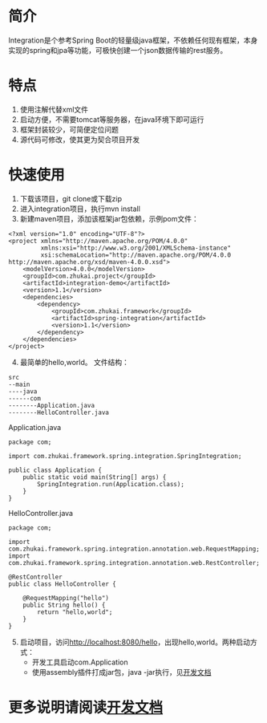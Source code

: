 # 简介
Integration是个参考Spring Boot的轻量级java框架，不依赖任何现有框架，本身实现的spring和jpa等功能，可极快创建一个json数据传输的rest服务。

# 特点
1. 使用注解代替xml文件
2. 启动方便，不需要tomcat等服务器，在java环境下即可运行
3. 框架封装较少，可简便定位问题
4. 源代码可修改，使其更为契合项目开发

# 快速使用
1. 下载该项目，git clone或下载zip
2. 进入integration项目，执行mvn install
3. 新建maven项目，添加该框架jar包依赖，示例pom文件：
```
<?xml version="1.0" encoding="UTF-8"?>
<project xmlns="http://maven.apache.org/POM/4.0.0"
         xmlns:xsi="http://www.w3.org/2001/XMLSchema-instance"
         xsi:schemaLocation="http://maven.apache.org/POM/4.0.0 http://maven.apache.org/xsd/maven-4.0.0.xsd">
    <modelVersion>4.0.0</modelVersion>
    <groupId>com.zhukai.project</groupId>
    <artifactId>integration-demo</artifactId>
    <version>1.1</version>
    <dependencies>
        <dependency>
            <groupId>com.zhukai.framework</groupId>
            <artifactId>spring-integration</artifactId>
            <version>1.1</version>
        </dependency>
    </dependencies>
</project>
```
4. 最简单的hello,world。
文件结构：
```$xslt
src
--main
----java
------com
--------Application.java
--------HelloController.java
```
Application.java
```$xslt
package com;

import com.zhukai.framework.spring.integration.SpringIntegration;

public class Application {
    public static void main(String[] args) {
        SpringIntegration.run(Application.class);
    }
}
```
HelloController.java
```$xslt
package com;

import com.zhukai.framework.spring.integration.annotation.web.RequestMapping;
import com.zhukai.framework.spring.integration.annotation.web.RestController;

@RestController
public class HelloController {
    
    @RequestMapping("hello")
    public String hello() {
        return "hello,world";
    }
}
```
5. 启动项目，访问[http://localhost:8080/hello](http://localhost:8080/hello)，出现hello,world。两种启动方式：
   + 开发工具启动com.Application
   + 使用assembly插件打成jar包，java -jar执行，见[开发文档](https://github.com/zhukai-git/integration/wiki/%E5%BC%80%E5%8F%91%E6%96%87%E6%A1%A3)
   
# 更多说明请阅读[开发文档](https://github.com/zhukai-git/integration/wiki/%E5%BC%80%E5%8F%91%E6%96%87%E6%A1%A3)
